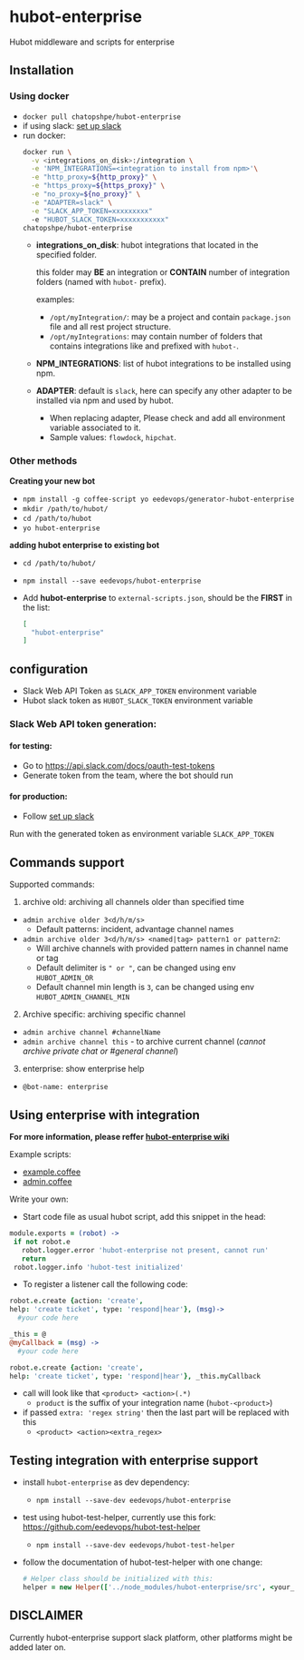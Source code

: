 # hubot-enterprise

Hubot middleware and scripts for enterprise

## Installation

### Using docker

- `docker pull chatopshpe/hubot-enterprise`
- if using slack: [set up slack](#slack-web-api-token-generation)
- run docker:
  ```bash
  docker run \
    -v <integrations_on_disk>:/integration \
    -e 'NPM_INTEGRATIONS=<integration to install from npm>'\
    -e "http_proxy=${http_proxy}" \
    -e "https_proxy=${https_proxy}" \
    -e "no_proxy=${no_proxy}" \
    -e "ADAPTER=slack" \
	-e "SLACK_APP_TOKEN=xxxxxxxxx"
	-e "HUBOT_SLACK_TOKEN=xxxxxxxxxxx"
  chatopshpe/hubot-enterprise
  ```
  - **integrations_on_disk**: hubot integrations that located in the specified folder.

    this folder may **BE** an integration or **CONTAIN** number of integration folders (named with `hubot-` prefix).

    examples:

    - `/opt/myIntegration/`: may be a project and contain `package.json` file and all rest project structure.
    - `/opt/myIntegrations`: may contain number of folders that contains integrations like and prefixed with `hubot-`.

  - **NPM_INTEGRATIONS**: list of hubot integrations to be installed using npm.
  - **ADAPTER**: default is `slack`, here can specify any other adapter to be installed via npm and used by hubot.
    - When replacing adapter, Please check and add all environment variable associated to it.
	- Sample values: `flowdock`, `hipchat`.

### Other methods

**Creating your new bot**

- `npm install -g coffee-script yo eedevops/generator-hubot-enterprise`
- `mkdir /path/to/hubot/`
- `cd /path/to/hubot`
- `yo hubot-enterprise`

**adding hubot enterprise to existing bot**

- `cd /path/to/hubot/`
- `npm install --save eedevops/hubot-enterprise`
- Add **hubot-enterprise** to `external-scripts.json`, should
be the **FIRST** in the list:

  ```json
  [
    "hubot-enterprise"
  ]
  ```

## configuration
 - Slack Web API Token as `SLACK_APP_TOKEN` environment variable
 - Hubot slack token as `HUBOT_SLACK_TOKEN` environment variable

### Slack Web API token generation:
#### for testing:

- Go to https://api.slack.com/docs/oauth-test-tokens
- Generate token from the team, where the bot should run

#### for production:

- Follow [set up slack](https://github.com/eedevops/hubot-enterprise/wiki/slack#app-configuration)

Run with the generated token as environment variable `SLACK_APP_TOKEN`

## Commands support

Supported commands:

1. archive old: archiving all channels older than specified time
  * `admin archive older 3<d/h/m/s>`
    - Default patterns: incident, advantage channel names
  * `admin archive older 3<d/h/m/s> <named|tag> pattern1 or pattern2`:
    - Will archive channels with provided pattern names in channel name or tag
    - Default delimiter is `" or "`, can be changed using env `HUBOT_ADMIN_OR`
    - Default channel min length is `3`, can be changed using env `HUBOT_ADMIN_CHANNEL_MIN`
2. Archive specific: archiving specific channel
  * `admin archive channel #channelName`
  * `admin archive channel this` - to archive current channel
  (_cannot archive private chat or #general channel_)
3. enterprise: show enterprise help
  * `@bot-name: enterprise`

## Using enterprise with integration
**For more information, please reffer [hubot-enterprise wiki](https://github.com/eedevops/hubot-enterprise/wiki)**

Example scripts:

- [example.coffee](example/example.coffee)
- [admin.coffee](src/admin.coffee)

Write your own:
- Start code file as usual hubot script, add this snippet in the head:

```coffee
module.exports = (robot) ->
 if not robot.e
   robot.logger.error 'hubot-enterprise not present, cannot run'
   return
 robot.logger.info 'hubot-test initialized'
```
- To register a listener call the following code:

```coffee
robot.e.create {action: 'create',
help: 'create ticket', type: 'respond|hear'}, (msg)->
  #your code here

_this = @
@myCallback = (msg) ->
  #your code here

robot.e.create {action: 'create',
help: 'create ticket', type: 'respond|hear'}, _this.myCallback
```
- call will look like that `<product> <action>(.*)`
  - `product` is the suffix of your integration name (`hubot-<product>`)
- if passed `extra: 'regex string'` then the last part will be replaced with this
  - `<product> <action><extra_regex>`

## Testing integration with enterprise support
- install `hubot-enterprise` as dev dependency:
  - `npm install --save-dev eedevops/hubot-enterprise`
- test using hubot-test-helper, currently use this fork: https://github.com/eedevops/hubot-test-helper
  - `npm install --save-dev eedevops/hubot-test-helper`
- follow the documentation of hubot-test-helper with one change:

  ```coffee
  # Helper class should be initialized with this:
  helper = new Helper(['../node_modules/hubot-enterprise/src', <your_module>])
  ```

## DISCLAIMER

Currently hubot-enterprise support slack platform, other platforms might be added later on.
